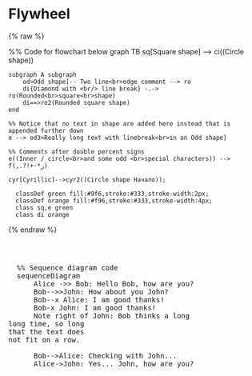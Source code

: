 
# Flywheel

<script src="https://unpkg.com/mermaid@10.4.0/dist/mermaid.min.js"></script>

<div class="mermaid">
{% raw %}

%% Code for flowchart below
graph TB
    sq[Square shape] --> ci((Circle shape))

    subgraph A subgraph
        od>Odd shape]-- Two line<br>edge comment --> ro
        di{Diamond with <br/> line break} -.-> ro(Rounded<br>square<br>shape)
        di==>ro2(Rounded square shape)
    end

    %% Notice that no text in shape are added here instead that is appended further down
    e --> od3>Really long text with linebreak<br>in an Odd shape]

    %% Comments after double percent signs
    e((Inner / circle<br>and some odd <br>special characters)) --> f(,.?!+-*ز)

    cyr[Cyrillic]-->cyr2((Circle shape Начало));

      classDef green fill:#9f6,stroke:#333,stroke-width:2px;
      classDef orange fill:#f96,stroke:#333,stroke-width:4px;
      class sq,e green
      class di orange

{% endraw %}
</div>

<pre class="mermaid">
  
  <pre class="mermaid">
  %% Sequence diagram code
  sequenceDiagram
      Alice ->> Bob: Hello Bob, how are you?
      Bob-->>John: How about you John?
      Bob--x Alice: I am good thanks!
      Bob-x John: I am good thanks!
      Note right of John: Bob thinks a long<br/>long time, so long<br/>that the text does<br/>not fit on a row.
  
      Bob-->Alice: Checking with John...
      Alice->John: Yes... John, how are you?
  </pre>